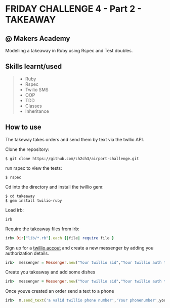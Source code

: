 FRIDAY CHALLENGE 4 - Part 2 - TAKEAWAY
======================================

@ Makers Academy
----------------

Modelling a takeaway in Ruby using Rspec and Test doubles.

Skills learnt/used
-----------------
> * Ruby
> * Rspec
> * Twilio SMS
> * OOP
> * TDD
> * Classes
> * Inheritance


How to use
----------

The takeway takes orders and send them by text via the twllio API.


Clone the repository:

```shell 
$ git clone https://github.com/ch2ch3/airport-challenge.git

```

run rspec to view the tests:

```shell 
$ rspec
```

Cd into the directory and install the twillio gem:

```shell 
$ cd takeaway
$ gem install twilio-ruby
```

Load irb:

```shell 
irb
```

Require the takeaway files from irb:

```ruby
irb> Dir["lib/*.rb"].each {|file| require file }
```



Sign up for a [twillio accout](https://www.twilio.com) and create a new messenger by adding you authorization details. 

```ruby
irb>  messenger = Messenger.new("Your twillio sid","Your twillio auth token")
```

Create you takeaway and add some dishes

```ruby
irb>  messenger = Messenger.new("Your twillio sid","Your twillio auth token")
```

Once youve created an order send a text to a phone

```ruby
irb>  m.send_text('a valid twillio phone number','Your phonenumber',your order)
```


